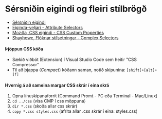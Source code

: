 # Sérsniðin eigindi og fleiri stílbrögð

* [Sérsniðin eigindi](variables.html) 
* [Eiginda-veljari - Attribute Selectors](attributes.html)
* [Moz:lla, CSS eigindi - CSS Custom Properties](https://developer.mozilla.org/en-US/docs/Web/CSS/Using_CSS_custom_properties)
* [Shayhowe, Flóknar stílsetningar - Complex Selectors](https://learn.shayhowe.com/advanced-html-css/complex-selectors/)

#### Þjöppun CSS kóða

* Sækið viðbót (Extension) í Visual Studio Code sem heitir "CSS Compressor" 
* Til að þjappa (_Compact_) kóðann saman, notið skipunina: `[shift]+[alt]+[f]`

#### Hvernig á að sameina margar CSS skrár í eina skrá

1. Opna línuskipanaforrit (Command Promt - PC eða Terminal - Mac/Linux) 
2. `cd ../css`  (vísa CMP í css möppuna)
3. `dir *.css`  (skoða allar css skrár)
4. `copy *.css styles.css`  (afrita allar .css skrár í eina: styles.css)
